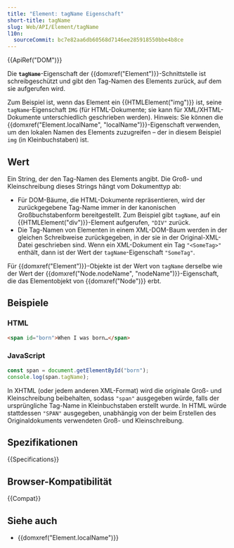 ```yaml
---
title: "Element: tagName Eigenschaft"
short-title: tagName
slug: Web/API/Element/tagName
l10n:
  sourceCommit: bc7e82aa6db60568d7146ee285918550bbe4b8ce
---
```


{{ApiRef("DOM")}}

Die **`tagName`**-Eigenschaft der {{domxref("Element")}}-Schnittstelle ist schreibgeschützt und gibt den Tag-Namen des Elements zurück, auf dem sie aufgerufen wird.

Zum Beispiel ist, wenn das Element ein {{HTMLElement("img")}} ist, seine `tagName`-Eigenschaft `IMG` (für HTML-Dokumente; sie kann für XML/XHTML-Dokumente unterschiedlich geschrieben werden). Hinweis: Sie können die {{domxref("Element.localName", "localName")}}-Eigenschaft verwenden, um den lokalen Namen des Elements zuzugreifen – der in diesem Beispiel `img` (in Kleinbuchstaben) ist.

## Wert

Ein String, der den Tag-Namen des Elements angibt. Die Groß- und Kleinschreibung dieses Strings hängt vom Dokumenttyp ab:

- Für DOM-Bäume, die HTML-Dokumente repräsentieren, wird der zurückgegebene Tag-Name immer in der kanonischen Großbuchstabenform bereitgestellt. Zum Beispiel gibt `tagName`, auf ein {{HTMLElement("div")}}-Element aufgerufen, `"DIV"` zurück.
- Die Tag-Namen von Elementen in einem XML-DOM-Baum werden in der gleichen Schreibweise zurückgegeben, in der sie in der Original-XML-Datei geschrieben sind. Wenn ein XML-Dokument ein Tag `"<SomeTag>"` enthält, dann ist der Wert der `tagName`-Eigenschaft `"SomeTag"`.

Für {{domxref("Element")}}-Objekte ist der Wert von `tagName` derselbe wie der Wert der {{domxref("Node.nodeName", "nodeName")}}-Eigenschaft, die das Elementobjekt von {{domxref("Node")}} erbt.

## Beispiele

### HTML

```html
<span id="born">When I was born…</span>
```

### JavaScript

```js
const span = document.getElementById("born");
console.log(span.tagName);
```

In XHTML (oder jedem anderen XML-Format) wird die originale Groß- und Kleinschreibung beibehalten, sodass `"span"` ausgegeben würde, falls der ursprüngliche Tag-Name in Kleinbuchstaben erstellt wurde. In HTML würde stattdessen `"SPAN"` ausgegeben, unabhängig von der beim Erstellen des Originaldokuments verwendeten Groß- und Kleinschreibung.

## Spezifikationen

{{Specifications}}

## Browser-Kompatibilität

{{Compat}}

## Siehe auch

- {{domxref("Element.localName")}}
